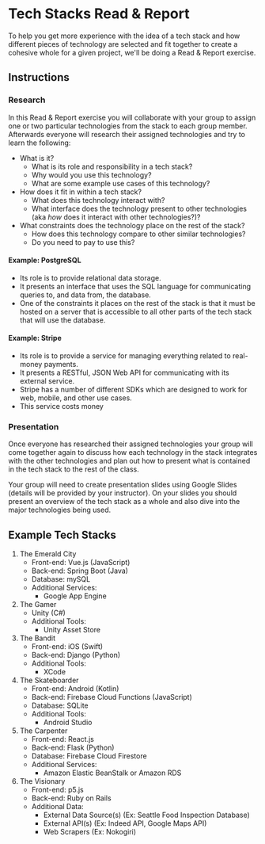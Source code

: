 # Tech Stacks Read & Report

To help you get more experience with the idea of a tech stack and how different pieces of technology are selected and fit together to create a cohesive whole for a given project, we'll be doing a Read & Report exercise.

## Instructions

### Research

In this Read & Report exercise you will collaborate with your group to assign one or two particular technologies from the stack to each group member. Afterwards everyone will research their assigned technologies and try to learn the following:

* What is it?
  - What is its role and responsibility in a tech stack?
  - Why would you use this technology?
  - What are some example use cases of this technology?
* How does it fit in within a tech stack?
  - What does this technology interact with?
  - What interface does the technology present to other technologies (aka _how_ does it interact with other technologies?)?
* What constraints does the technology place on the rest of the stack?
  - How does this technology compare to other similar technologies?
  - Do you need to pay to use this?

#### Example: **PostgreSQL**

* Its role is to provide relational data storage.
* It presents an interface that uses the SQL language for communicating queries to, and data from, the database.
* One of the constraints it places on the rest of the stack is that it must be hosted on a server that is accessible to all other parts of the tech stack that will use the database.

#### Example: **Stripe**

* Its role is to provide a service for managing everything related to real-money payments.
* It presents a RESTful, JSON Web API for communicating with its external service.
* Stripe has a number of different SDKs which are designed to work for web, mobile, and other use cases.
* This service costs money

### Presentation

Once everyone has researched their assigned technologies your group will come together again to discuss how each technology in the stack integrates with the other technologies and plan out how to present what is contained in the tech stack to the rest of the class.

Your group will need to create presentation slides using Google Slides (details will be provided by your instructor). On your slides you should present an overview of the tech stack as a whole and also dive into the major technologies being used.

## Example Tech Stacks

1. The Emerald City
    - Front-end: Vue.js (JavaScript)
    - Back-end: Spring Boot (Java)
    - Database: mySQL
    - Additional Services:
        - Google App Engine
2. The Gamer
    - Unity (C#)
    - Additional Tools:
        - Unity Asset Store
3. The Bandit
    - Front-end: iOS (Swift)
    - Back-end: Django (Python)
    - Additional Tools:
        - XCode
4. The Skateboarder
    - Front-end: Android (Kotlin)
    - Back-end: Firebase Cloud Functions (JavaScript)
    - Database: SQLite
    - Additional Tools:
        - Android Studio
5. The Carpenter
    - Front-end: React.js
    - Back-end: Flask (Python)
    - Database: Firebase Cloud Firestore
    - Additional Services:
        - Amazon Elastic BeanStalk or Amazon RDS
6. The Visionary
    - Front-end: p5.js
    - Back-end: Ruby on Rails
    - Additional Data:
        - External Data Source(s) (Ex: Seattle Food Inspection Database)
        - External API(s) (Ex: Indeed API, Google Maps API)
        - Web Scrapers (Ex: Nokogiri)
